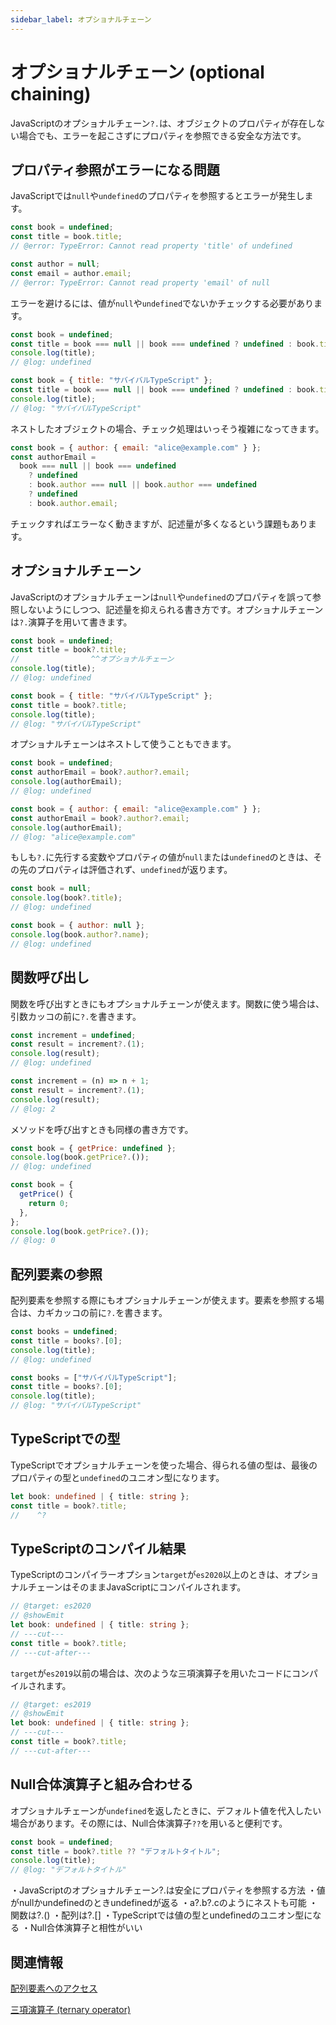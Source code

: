 ```yaml
---
sidebar_label: オプショナルチェーン
---
```


# オプショナルチェーン (optional chaining)

JavaScriptのオプショナルチェーン`?.`は、オブジェクトのプロパティが存在しない場合でも、エラーを起こさずにプロパティを参照できる安全な方法です。

## プロパティ参照がエラーになる問題

JavaScriptでは`null`や`undefined`のプロパティを参照するとエラーが発生します。

```js twoslash
const book = undefined;
const title = book.title;
// @error: TypeError: Cannot read property 'title' of undefined

const author = null;
const email = author.email;
// @error: TypeError: Cannot read property 'email' of null
```

エラーを避けるには、値が`null`や`undefined`でないかチェックする必要があります。

```js twoslash
const book = undefined;
const title = book === null || book === undefined ? undefined : book.title;
console.log(title);
// @log: undefined

const book = { title: "サバイバルTypeScript" };
const title = book === null || book === undefined ? undefined : book.title;
console.log(title);
// @log: "サバイバルTypeScript"
```

ネストしたオブジェクトの場合、チェック処理はいっそう複雑になってきます。

```js twoslash
const book = { author: { email: "alice@example.com" } };
const authorEmail =
  book === null || book === undefined
    ? undefined
    : book.author === null || book.author === undefined
    ? undefined
    : book.author.email;
```

チェックすればエラーなく動きますが、記述量が多くなるという課題もあります。

## オプショナルチェーン

JavaScriptのオプショナルチェーンは`null`や`undefined`のプロパティを誤って参照しないようにしつつ、記述量を抑えられる書き方です。オプショナルチェーンは`?.`演算子を用いて書きます。

```js twoslash
const book = undefined;
const title = book?.title;
//                ^^オプショナルチェーン
console.log(title);
// @log: undefined

const book = { title: "サバイバルTypeScript" };
const title = book?.title;
console.log(title);
// @log: "サバイバルTypeScript"
```

オプショナルチェーンはネストして使うこともできます。

```js twoslash
const book = undefined;
const authorEmail = book?.author?.email;
console.log(authorEmail);
// @log: undefined

const book = { author: { email: "alice@example.com" } };
const authorEmail = book?.author?.email;
console.log(authorEmail);
// @log: "alice@example.com"
```

もしも`?.`に先行する変数やプロパティの値が`null`または`undefined`のときは、その先のプロパティは評価されず、`undefined`が返ります。

```js twoslash
const book = null;
console.log(book?.title);
// @log: undefined

const book = { author: null };
console.log(book.author?.name);
// @log: undefined
```

## 関数呼び出し

関数を呼び出すときにもオプショナルチェーンが使えます。関数に使う場合は、引数カッコの前に`?.`を書きます。

```js twoslash
const increment = undefined;
const result = increment?.(1);
console.log(result);
// @log: undefined

const increment = (n) => n + 1;
const result = increment?.(1);
console.log(result);
// @log: 2
```

メソッドを呼び出すときも同様の書き方です。

```js twoslash
const book = { getPrice: undefined };
console.log(book.getPrice?.());
// @log: undefined

const book = {
  getPrice() {
    return 0;
  },
};
console.log(book.getPrice?.());
// @log: 0
```

## 配列要素の参照

配列要素を参照する際にもオプショナルチェーンが使えます。要素を参照する場合は、カギカッコの前に`?.`を書きます。

```js twoslash
const books = undefined;
const title = books?.[0];
console.log(title);
// @log: undefined

const books = ["サバイバルTypeScript"];
const title = books?.[0];
console.log(title);
// @log: "サバイバルTypeScript"
```

## TypeScriptでの型

TypeScriptでオプショナルチェーンを使った場合、得られる値の型は、最後のプロパティの型と`undefined`のユニオン型になります。

```ts twoslash
let book: undefined | { title: string };
const title = book?.title;
//    ^?
```

## TypeScriptのコンパイル結果

TypeScriptのコンパイラーオプション`target`が`es2020`以上のときは、オプショナルチェーンはそのままJavaScriptにコンパイルされます。

```ts twoslash
// @target: es2020
// @showEmit
let book: undefined | { title: string };
// ---cut---
const title = book?.title;
// ---cut-after---
```

`target`が`es2019`以前の場合は、次のような三項演算子を用いたコードにコンパイルされます。

```ts twoslash
// @target: es2019
// @showEmit
let book: undefined | { title: string };
// ---cut---
const title = book?.title;
// ---cut-after---
```

## Null合体演算子と組み合わせる

オプショナルチェーンが`undefined`を返したときに、デフォルト値を代入したい場合があります。その際には、Null合体演算子`??`を用いると便利です。

```js twoslash
const book = undefined;
const title = book?.title ?? "デフォルトタイトル";
console.log(title);
// @log: "デフォルトタイトル"
```

<TweetILearned>

・JavaScriptのオプショナルチェーン?.は安全にプロパティを参照する方法
・値がnullかundefinedのときundefinedが返る
・a?.b?.cのようにネストも可能
・関数は?.()
・配列は?.[]
・TypeScriptでは値の型とundefinedのユニオン型になる
・Null合体演算子と相性がいい

</TweetILearned>

## 関連情報

[配列要素へのアクセス](../array/how-to-access-elements-in-an-array.md)

[三項演算子 (ternary operator)](../../statements/ternary-operator.md)
